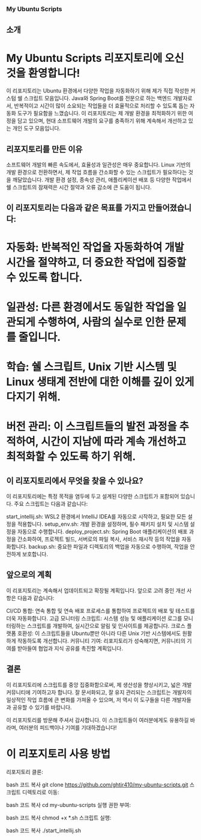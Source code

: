 ### My Ubuntu Scripts
## 소개
# My Ubuntu Scripts 리포지토리에 오신 것을 환영합니다! 
이 리포지토리는 Ubuntu 환경에서 다양한 작업을 자동화하기 위해 제가 직접 작성한 커스텀 쉘 스크립트 모음입니다. Java와 Spring Boot를 전문으로 하는 백엔드 개발자로서, 반복적이고 시간이 많이 소요되는 작업들을 더 효율적으로 처리할 수 있도록 돕는 자동화 도구가 필요함을 느꼈습니다. 이 리포지토리는 제 개발 환경을 최적화하기 위한 여정을 담고 있으며, 현대 소프트웨어 개발의 요구를 충족하기 위해 계속해서 개선하고 있는 개인 도구 모음입니다.

## 리포지토리를 만든 이유
소프트웨어 개발의 빠른 속도에서, 효율성과 일관성은 매우 중요합니다. Linux 기반의 개발 환경으로 전환하면서, 제 작업 흐름을 간소화할 수 있는 스크립트가 필요하다는 것을 깨달았습니다. 개발 환경 설정, 종속성 관리, 애플리케이션 배포 등 다양한 작업에서 쉘 스크립트의 잠재력은 시간 절약과 오류 감소에 큰 도움이 됩니다.

## 이 리포지토리는 다음과 같은 목표를 가지고 만들어졌습니다:

# 자동화: 반복적인 작업을 자동화하여 개발 시간을 절약하고, 더 중요한 작업에 집중할 수 있도록 합니다.
# 일관성: 다른 환경에서도 동일한 작업을 일관되게 수행하여, 사람의 실수로 인한 문제를 줄입니다.
# 학습: 쉘 스크립트, Unix 기반 시스템 및 Linux 생태계 전반에 대한 이해를 깊이 있게 다지기 위해.
# 버전 관리: 이 스크립트들의 발전 과정을 추적하여, 시간이 지남에 따라 계속 개선하고 최적화할 수 있도록 하기 위해.
## 이 리포지토리에서 무엇을 찾을 수 있나요?
이 리포지토리에는 특정 목적을 염두에 두고 설계된 다양한 스크립트가 포함되어 있습니다. 주요 스크립트는 다음과 같습니다:

start_intellij.sh: WSL2 환경에서 IntelliJ IDEA를 자동으로 시작하고, 필요한 모든 설정을 적용합니다.
setup_env.sh: 개발 환경을 설정하며, 필수 패키지 설치 및 시스템 설정을 자동으로 수행합니다.
deploy_project.sh: Spring Boot 애플리케이션의 배포 과정을 간소화하여, 프로젝트 빌드, 서버로의 파일 복사, 서비스 재시작 등의 작업을 자동화합니다.
backup.sh: 중요한 파일과 디렉토리의 백업을 자동으로 수행하여, 작업을 안전하게 보호합니다.
## 앞으로의 계획
이 리포지토리는 계속해서 업데이트되고 확장될 계획입니다. 앞으로 고려 중인 개선 사항은 다음과 같습니다:

CI/CD 통합: 연속 통합 및 연속 배포 프로세스를 통합하여 프로젝트의 배포 및 테스트를 더욱 자동화합니다.
고급 모니터링 스크립트: 시스템 성능 및 애플리케이션 로그를 모니터링하는 스크립트를 개발하여, 실시간으로 알림 및 인사이트를 제공합니다.
크로스 플랫폼 호환성: 이 스크립트들을 Ubuntu뿐만 아니라 다른 Unix 기반 시스템에서도 원활하게 작동하도록 개선합니다.
커뮤니티 기여: 리포지토리가 성숙해지면, 커뮤니티의 기여를 받아들여 협업과 지식 공유를 촉진할 계획입니다.
## 결론
이 리포지토리에 스크립트를 중앙 집중화함으로써, 제 생산성을 향상시키고, 넓은 개발 커뮤니티에 기여하고자 합니다. 잘 문서화되고, 잘 유지 관리되는 스크립트는 개발자의 일상적인 작업 흐름에 큰 변화를 가져올 수 있으며, 저 역시 이 도구들을 다른 개발자들과 공유할 수 있기를 바랍니다.

이 리포지토리를 방문해 주셔서 감사합니다. 이 스크립트들이 여러분에게도 유용하길 바라며, 여러분의 피드백이나 기여를 기대하겠습니다!

# 이 리포지토리 사용 방법
리포지토리 클론:

bash
코드 복사
git clone https://github.com/ghtjr410/my-ubuntu-scripts.git
스크립트 디렉토리로 이동:

bash
코드 복사
cd my-ubuntu-scripts
실행 권한 부여:

bash
코드 복사
chmod +x *.sh
스크립트 실행:

bash
코드 복사
./start_intellij.sh
